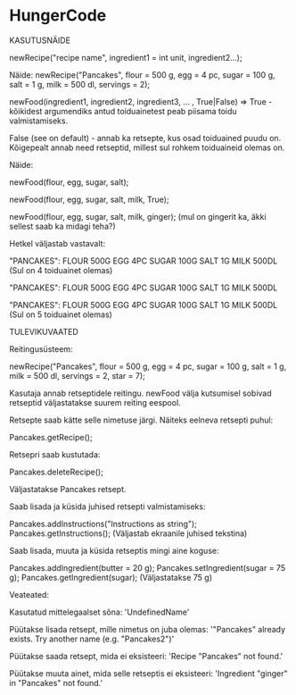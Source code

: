 HungerCode
==========

KASUTUSNÄIDE

newRecipe("recipe name", ingredient1 = int unit, ingredient2...);

Näide:
newRecipe("Pancakes", flour = 500 g, egg = 4 pc, sugar = 100 g, salt = 1 g, milk = 500 dl, servings = 2);



newFood(ingredient1, ingredient2, ingredient3, ... , True|False) => True - kõikidest argumendiks antud toiduainetest peab piisama toidu valmistamiseks. 

False (see on default) - annab ka retsepte, kus osad toiduained puudu on. Kõigepealt annab need retseptid, millest sul rohkem toiduaineid olemas on.
 

Näide:

newFood(flour, egg, sugar, salt);

newFood(flour, egg, sugar, salt, milk, True);

newFood(flour, egg, sugar, salt, milk, ginger); (mul on gingerit ka, äkki sellest saab ka midagi teha?)

Hetkel väljastab vastavalt:

"PANCAKES": FLOUR 500G EGG 4PC SUGAR 100G SALT 1G MILK 500DL   (Sul on 4 toiduainet olemas)

"PANCAKES": FLOUR 500G EGG 4PC SUGAR 100G SALT 1G MILK 500DL

"PANCAKES": FLOUR 500G EGG 4PC SUGAR 100G SALT 1G MILK 500DL   (Sul on 5 toiduainet olemas)

TULEVIKUVAATED

Reitingusüsteem:

newRecipe("Pancakes", flour = 500 g, egg = 4 pc, sugar = 100 g, salt = 1 g, milk = 500 dl, servings = 2, star = 7);

Kasutaja annab retseptidele reitingu. newFood välja kutsumisel sobivad retseptid väljastatakse suurem reiting eespool.

Retsepte saab kätte selle nimetuse järgi. Näiteks eelneva retsepti puhul:

Pancakes.getRecipe();

Retsepri saab kustutada:

Pancakes.deleteRecipe();

Väljastatakse Pancakes retsept.

Saab lisada ja küsida juhised retsepti valmistamiseks:

Pancakes.addInstructions("Instructions as string");
Pancakes.getInstructions(); (Väljastab ekraanile juhised tekstina)

Saab lisada, muuta ja küsida retseptis mingi aine koguse:

Pancakes.addIngredient(butter = 20 g);
Pancakes.setIngredient(sugar = 75 g);
Pancakes.getIngredient(sugar); (Väljastatakse 75 g)

Veateated:

Kasutatud mittelegaalset sõna: 'UndefinedName'

Püütakse lisada retsept, mille nimetus on juba olemas: '"Pancakes" already exists. Try another name (e.g. "Pancakes2")'

Püütakse saada retsept, mida ei eksisteeri: 'Recipe "Pancakes" not found.'

Püütakse muuta ainet, mida selle retseptis ei eksisteeri: 'Ingredient "ginger" in "Pancakes" not found.'

